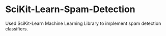 # SciKit-Learn-Spam-Detection

Used SciKit-Learn Machine Learning Library to implement spam detection classifiers.
